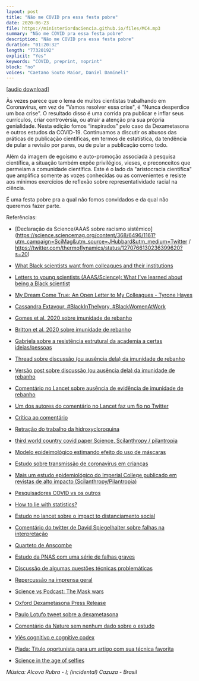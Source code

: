 ```yaml
---
layout: post
title: "Não me COVID pra essa festa pobre"
date: 2020-06-23
file: https://ministeriordaciencia.github.io/files/MC4.mp3
summary: "Não me COVID pra essa festa pobre"
description: "Não me COVID pra essa festa pobre"
duration: "01:20:32"
length: "77320192"
explicit: "Yes"
keywords: "COVID, preprint, noprint"
block: "no"
voices: "Caetano Souto Maior, Daniel Damineli"
---
```



[[audio download]](https://ministeriodaciencia.github.io/files/MC4.mp3)

Às vezes parece que o lema de muitos cientistas trabalhando em Coronavirus, em vez de "Vamos resolver essa crise", é "Nunca desperdice um boa crise". O resultado disso é uma corrida pra publicar e inflar seus currículos, criar controvérsia, ou atrair a atenção pra sua própria genialidade. Nesta edição fomos “inspirados” pelo caso da Dexametasona e outros estudos da COVID-19. Continuamos a discutir os abusos das práticas de publicação científicas, em termos de estatística, da tendência de pular a revisão por pares, ou de pular a publicação como todo.

Além da imagem de egoísmo e auto-promoção associada à pesquisa científica, a situação também expõe privilégios, vieses, e preconceitos que permeiam a comunidade científica. Este é o lado da "aristocracia científica" que amplifica somente as vozes conhecidas ou as convenientes e resiste aos mínimos exercícios de reflexão sobre representatividade racial na ciência.

É uma festa pobre pra a qual não fomos convidados e da qual não queremos fazer parte.  

<!-- Notas e referências: https://ministeriodaciencia.github.io/posts/2020-06-23-nao-me-COVID.html -->


Referências:
- [Declaração da Science/AAAS sobre racismo sistêmico](https://science.sciencemag.org/content/368/6496/1161?utm_campaign=SciMag&utm_source=JHubbard&utm_medium=Twitter / https://twitter.com/thermoflynamics/status/1270766130236399620?s=20)

- [What Black scientists want from colleagues and their institutions](https://www.nature.com/articles/d41586-020-01883-8)

- [Letters to young scientists (AAAS/Science): What I've learned about being a Black scientist](https://www.sciencemag.org/careers/2020/06/what-ive-learned-about-being-black-scientist)

- [My Dream Come True: An Open Letter to My Colleagues - Tyrone Hayes](https://rothfelslab.berkeley.edu/2020/06/04/the-rothfels-lab-stands-against-racism-everywhere/)

- [Cassandra Extavour, #BlackInTheIvory, #BlackWomenAtWork](https://twitter.com/redmakeda/status/847027015035191296?s=20)

- [Gomes et al. 2020 sobre imunidade de rebanho](https://www.medrxiv.org/content/10.1101/2020.04.27.20081893v3)

- [Britton et al. 2020 sobre imunidade de rebanho](https://www.medrxiv.org/content/10.1101/2020.05.06.20093336v2)

- [Gabriela sobre a resistência estrutural da academia a certas ideias/pessoas](https://twitter.com/mgmgomes1/status/1267803347748347904)

- [Thread sobre discussão (ou ausência dela) da imunidade de rebanho](https://twitter.com/caesoma/status/1272020542485409795)

- [Versão post sobre discussão (ou ausência dela) da imunidade de rebanho](https://medium.com/@caesoma/are-we-solving-the-most-pressing-scientific-issues-in-mathematical-modeling-of-coronavirus-df733abbe57a)

- [Comentário no Lancet sobre ausência de evidência de imunidade de rebanho](https://www.thelancet.com/journals/lancet/article/PIIS0140-67362031357-X/fulltext)
- [Um dos autores do comentário no Lancet faz um fio no Twitter](https://twitter.com/ArisKatzourakis/status/1271209625157881857?s=20)
- [Crítica ao comentário](https://twitter.com/LourencoJML/status/1271359409130799105?s=20)

- [Retração do trabalho da hidroxycloroquina](https://www.statnews.com/2020/06/04/lancet-retracts-major-covid-19-paper-that-raised-safety-concerns-about-malaria-drugs/)

- [third world country covid paper Science, Scilanthropy / pilantropia](https://science.sciencemag.org/content/early/2020/06/11/science.abc0035)

- [Modelo epideimológico estimando efeito do uso de máscaras]( https://royalsocietypublishing.org/doi/pdf/10.1098/rspa.2020.0376 )

- [Estudo sobre transmissão de coronavirus em crianças](https://www.nature.com/articles/s41591-020-0962-9)

- [Mais um estudo epidemiológico do Imperial College publicado em revistas de alto impacto (Scilanthropy/Pilantropia)](https://science.sciencemag.org/content/early/2020/06/11/science.abc0035)

- [Pesquisadores COVID vs os outros](https://twitter.com/OdedRechavi/status/1273095583935467522?s=20)

- [How to lie with statistics?](http://faculty.neu.edu.cn/cc/zhangyf/papers/How-to-Lie-with-Statistics.pdf)

- [Estudo no lancet sobre o impact to distanciamento social](https://www.thelancet.com/journals/lancet/article/PIIS0140-67362031142-9/fulltext)
- [Comentário do twitter de David Spiegelhalter sobre falhas na interpretação](https://twitter.com/d_spiegel/status/1271366444819927042)

- [Quarteto de Anscombe](https://pt.wikipedia.org/wiki/Quarteto_de_Anscombe)

- [Estudo da PNAS com uma série de falhas graves](https://www.pnas.org/content/early/2020/06/10/2009637117)
- [Discussão de algumas questões técnicas problemáticas](https://twitter.com/KateGrabowski/status/1271542361244352514?s=20)
- [Repercussão na imprensa geral](https://www.nytimes.com/2020/06/18/health/coronavirus-retractions-studies.html?referringSource=articleShare )

- [Science vs Podcast: The Mask wars](https://gimletmedia.com/shows/science-vs/xjheev2/coronavirus-the-mask-wars?utm_source=gimletPlayer&utm_medium=copyShare&utm_campaign=gimletPlayer )

- [Oxford Dexametasona Press Release](http://www.ox.ac.uk/news/2020-06-16-low-cost-dexamethasone-reduces-death-one-third-hospitalised-patients-severe)

- [Paulo Lotufo tweet sobre a dexametasona](https://twitter.com/PauloLotufo/status/1273079082339700736)

- [Comentário da Nature sem nenhum dado sobre o estudo](https://www.nature.com/articles/d41586-020-01824-5)

- [Viés cognitivo e cognitive codex](https://www.teachthought.com/critical-thinking/the-cognitive-bias-codex-a-visual-of-180-cognitive-biases/#:~:text=A%20cognitive%20bias%20is%20an,%E2%80%93and%20often%20irrational%E2%80%93conclusions.)


- [Piada: Título oportunista para um artigo com sua técnica favorita](https://twitter.com/masonporter/status/1273054551583555585)

- [Science in the age of selfies](https://www.pnas.org/content/113/34/9384.short)

_Música: Alcova Rubra - I; (incidental) Cazuza - Brasil_
